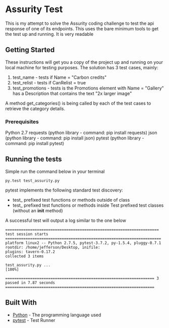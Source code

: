 # Assurity Test

This is my attempt to solve the Assurity coding challenge to test the api response of one of its endpoints. This uses the bare minimum tools to get the test up and running. It is very readable 

## Getting Started

These instructions will get you a copy of the project up and running on your local machine for testing purposes. The solution  has 3 test cases, mainly:

1. test_name - tests if Name = "Carbon credits"
2. test_relist - tests if CanRelist = true
3. test_promotions - tests is the Promotions element with Name = "Gallery" has a Description that contains the text "2x larger image"

A method get_categories() is being called by each of the test cases to retrieve the category details.

### Prerequisites

Python 2.7
requests (python library - command: pip install requests)
json (python library - command: pip install json)
pytest (python library - command: pip install pytest)


## Running the tests

Simple run the command below in your terminal

```
py.test test_assurity.py
```

pytest implements the following standard test discovery:

* test_ prefixed test functions or methods outside of class
* test_ prefixed test functions or methods inside Test prefixed test classes (without an __init__ method)

A successful test will output a log similar to the one below

```
==================================================================== test session starts =====================================================================
platform linux2 -- Python 2.7.5, pytest-3.7.2, py-1.5.4, pluggy-0.7.1
rootdir: /home/jefferson/Desktop, inifile:
plugins: tavern-0.17.2
collected 3 items                                                                                                                                            

test_assurity.py ...                                                                                                                                   [100%]

================================================================== 3 passed in 7.87 seconds ==================================================================
```
## Built With

* [Python](https://www.python.org/) - The programming language used
* [pytest](https://docs.pytest.org/en/latest/getting-started.html) - Test Runner
